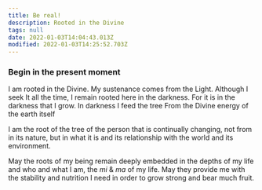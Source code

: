 ```yaml
---
title: Be real!
description: Rooted in the Divine
tags: null
date: 2022-01-03T14:04:43.013Z
modified: 2022-01-03T14:25:52.703Z
---
```


<div class="poem">

<h3>Begin in the present moment</h3>

I am rooted in the Divine.
My sustenance comes from the Light.
Although I seek It all the time,
I remain rooted here in the darkness.
For it is in the darkness that I grow.
In darkness I feed the tree
From the Divine energy of the earth itself

I am the root
of the tree
of the person
that is continually changing,
not from in its nature,
but in what it is
and its relationship
with the world
and its environment.

May the roots of my being
remain deeply embedded
in the depths of my life
and who and what I am,
the _mi_ & _ma_ of my life.
May they provide me
with the stability
and nutrition I need
in order to grow strong
and bear much fruit.

</div>
